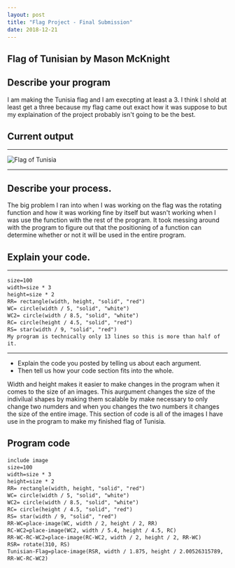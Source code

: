 ```yaml
---
layout: post
title: "Flag Project - Final Submission"
date: 2018-12-21
---
```


## Flag of Tunisian by Mason McKnight

## Describe your program

I am making the Tunisia flag and I am execpting at least a 3. I think I shold at least get a three because my flag came out exact how it was suppose to but my explaination of the project probably isn't going to be the best.

## Current output

* * *
![Flag of Tunisia](\_images\download.png)
* * *

## Describe your process.

The big problem I ran into when I was working on the flag was the rotating function and how it was working fine by itself but wasn't working when I was use the function with the rest of the program. It took messing around with the program to figure out that the positioning of a function can determine whether or not it will be used in the entire program.


## Explain your code.

* * *

```
size=100
width=size * 3
height=size * 2
RR= rectangle(width, height, "solid", "red")
WC= circle(width / 5, "solid", "white")
WC2= circle(width / 8.5, "solid", "white")
RC= circle(height / 4.5, "solid", "red")
RS= star(width / 9, "solid", "red")
My program is technically only 13 lines so this is more than half of it.
```

* * *

-   Explain the code you posted by telling us about each argument.
-   Then tell us how your code section fits into the whole.
 
Width and height makes it easier to make changes in the program when it comes to the size of an images. This aurgument changes the size of the indivilual shapes by making them scalable by make necessary to only change two numders and when you changes the two numbers it changes the size of the entire image. This section of code is all of the images I have use in the program to make my finished flag of Tunisia.


## Program code

```
include image
size=100
width=size * 3
height=size * 2
RR= rectangle(width, height, "solid", "red")
WC= circle(width / 5, "solid", "white")
WC2= circle(width / 8.5, "solid", "white")
RC= circle(height / 4.5, "solid", "red")
RS= star(width / 9, "solid", "red")
RR-WC=place-image(WC, width / 2, height / 2, RR)
RC-WC2=place-image(WC2, width / 5.4, height / 4.5, RC)
RR-WC-RC-WC2=place-image(RC-WC2, width / 2, height / 2, RR-WC)
RSR= rotate(310, RS)
Tunisian-Flag=place-image(RSR, width / 1.875, height / 2.00526315789, RR-WC-RC-WC2)

```
